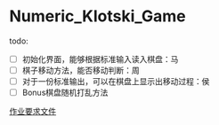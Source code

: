 # Numeric_Klotski_Game

todo:

- [ ] 初始化界面，能够根据标准输入读入棋盘：马
- [ ] 棋子移动方法，能否移动判断：周
- [ ] 对于一份标准输出，可以在棋盘上显示出移动过程：侯
- [ ] Bonus棋盘随机打乱方法

[作业要求文件](./Numeric_Klotski.pdf)
